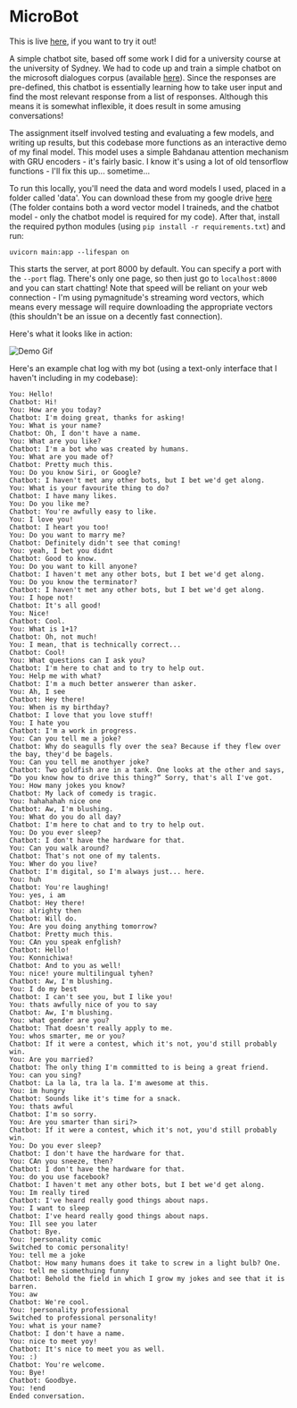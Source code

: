 # MicroBot

This is live [here](https://microbotchat.herokuapp.com/), if you want to try it out!

A simple chatbot site, based off some work I did for a university course at the university of Sydney. We had to code up and train a simple chatbot on the microsoft dialogues corpus (available [here](https://github.com/microsoft/BotBuilder-PersonalityChat/tree/master/CSharp/Datasets)). Since the responses are pre-defined, this chatbot is essentially learning how to take user input and find the most relevant response from a list of responses. Although this means it is somewhat inflexible, it does result in some amusing conversations!

 The assignment itself involved testing and evaluating a few models, and writing up results, but this codebase more functions as an interactive demo of my final model. This model uses a simple Bahdanau attention mechanism with GRU encoders - it's fairly basic. I know it's using a lot of old tensorflow functions - I'll fix this up... sometime...

To run this locally, you'll need the data and word models I used, placed in a folder called 'data'. You can download these from my google drive [here](https://drive.google.com/drive/folders/1fJUjsJ-Swg3GGbxok7GOcj4RLo4S9d1G?usp=sharing) (The folder contains both a word vector model I traineds, and the chatbot model - only the chatbot model is required for my code). After that, install the required python modules (using ```pip install -r requirements.txt```) and run:

```
uvicorn main:app --lifespan on
```

This starts the server, at port 8000 by default. You can specify a port with the ```--port``` flag. There's only one page, so then just go to ```localhost:8000``` and you can start chatting! Note that speed will be reliant on your web connection - I'm using pymagnitude's streaming word vectors, which means every message will require downloading the appropriate vectors (this shouldn't be an issue on a decently fast connection).

Here's what it looks like in action:

![Demo Gif](./images/demo.gif)

Here's an example chat log with my bot (using a text-only interface that I haven't including in my codebase):

```
You: Hello!
Chatbot: Hi!
You: How are you today?
Chatbot: I'm doing great, thanks for asking!
You: What is your name?
Chatbot: Oh, I don't have a name.
You: What are you like?
Chatbot: I'm a bot who was created by humans.
You: What are you made of?
Chatbot: Pretty much this.
You: Do you know Siri, or Google?
Chatbot: I haven't met any other bots, but I bet we'd get along.
You: What is your favourite thing to do?
Chatbot: I have many likes.
You: Do you like me?
Chatbot: You're awfully easy to like.
You: I love you!
Chatbot: I heart you too!
You: Do you want to marry me?
Chatbot: Definitely didn't see that coming!
You: yeah, I bet you didnt
Chatbot: Good to know.
You: Do you want to kill anyone?
Chatbot: I haven't met any other bots, but I bet we'd get along.
You: Do you know the terminator?
Chatbot: I haven't met any other bots, but I bet we'd get along.
You: I hope not!
Chatbot: It's all good!
You: Nice!
Chatbot: Cool.
You: What is 1+1?
Chatbot: Oh, not much!
You: I mean, that is technically correct...
Chatbot: Cool!
You: What questions can I ask you?
Chatbot: I'm here to chat and to try to help out.
You: Help me with what?
Chatbot: I'm a much better answerer than asker.
You: Ah, I see
Chatbot: Hey there!
You: When is my birthday?
Chatbot: I love that you love stuff!
You: I hate you
Chatbot: I'm a work in progress.
You: Can you tell me a joke?
Chatbot: Why do seagulls fly over the sea? Because if they flew over the bay, they'd be bagels.
You: Can you tell me anothyer joke?
Chatbot: Two goldfish are in a tank. One looks at the other and says, “Do you know how to drive this thing?” Sorry, that's all I've got.
You: How many jokes you know?
Chatbot: My lack of comedy is tragic.
You: hahahahah nice one
Chatbot: Aw, I'm blushing.
You: What do you do all day?
Chatbot: I'm here to chat and to try to help out.
You: Do you ever sleep?
Chatbot: I don't have the hardware for that.
You: Can you walk around?
Chatbot: That's not one of my talents.
You: Wher do you live?
Chatbot: I'm digital, so I'm always just... here.
You: huh
Chatbot: You're laughing!
You: yes, i am
Chatbot: Hey there!
You: alrighty then
Chatbot: Will do.
You: Are you doing anything tomorrow?
Chatbot: Pretty much this.
You: CAn you speak enfglish?
Chatbot: Hello!
You: Konnichiwa!
Chatbot: And to you as well!
You: nice! youre multilingual tyhen?
Chatbot: Aw, I'm blushing.
You: I do my best
Chatbot: I can't see you, but I like you!
You: thats awfully nice of you to say
Chatbot: Aw, I'm blushing.
You: what gender are you?
Chatbot: That doesn't really apply to me.
You: whos smarter, me or you?
Chatbot: If it were a contest, which it's not, you'd still probably win.
You: Are you married?
Chatbot: The only thing I'm committed to is being a great friend.
You: can you sing?
Chatbot: La la la, tra la la. I'm awesome at this.
You: im hungry
Chatbot: Sounds like it's time for a snack.
You: thats awful
Chatbot: I'm so sorry.
You: Are you smarter than siri?>
Chatbot: If it were a contest, which it's not, you'd still probably win.
You: Do you ever sleep?
Chatbot: I don't have the hardware for that.
You: CAn you sneeze, then?
Chatbot: I don't have the hardware for that.
You: do you use facebook?
Chatbot: I haven't met any other bots, but I bet we'd get along.
You: Im really tired
Chatbot: I've heard really good things about naps.
You: I want to sleep
Chatbot: I've heard really good things about naps.
You: Ill see you later
Chatbot: Bye.
You: !personality comic
Switched to comic personality!
You: tell me a joke
Chatbot: How many humans does it take to screw in a light bulb? One.
You: tell me siomethuing funny
Chatbot: Behold the field in which I grow my jokes and see that it is barren.
You: aw
Chatbot: We're cool.
You: !personality professional
Switched to professional personality!
You: what is your name?
Chatbot: I don't have a name.
You: nice to meet yoy!
Chatbot: It's nice to meet you as well.
You: :)
Chatbot: You're welcome.
You: Bye!
Chatbot: Goodbye.
You: !end
Ended conversation.
```
